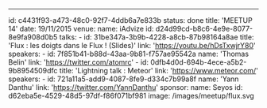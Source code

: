 ---
id: c4431f93-a473-48c0-92f7-4ddb6a7e833b
status: done
title: 'MEETUP 14'
date: 19/11/2015
venue:
    name: iAdvize
    id: d24d99cd-b8c6-4e9e-8077-8e9fa908d0b5
talks:
    -
        id: 31be347a-3b9b-4228-a8cb-87b98164a8ae
        title: 'Flux : les doigts dans le Flux ! (Slides)'
        link: 'https://youtu.be/hDsTxwjrY80'
        speakers:
            -
                id: 7f851b41-b88d-43aa-9b81-f757ae95542a
                name: 'Thomas Belin'
                link: 'https://twitter.com/atomrc'
    -
        id: 0dfb4d0d-694b-4ece-a5b2-9b8954509dfc
        title: 'Lightning talk : Meteor'
        link: 'https://www.meteor.com/'
        speakers:
            -
                id: 721a11a5-add9-4087-8fe9-d334c7b99a8f
                name: 'Yann Danthu'
                link: 'https://twitter.com/YannDanthu'
sponsor:
    name: Seyos
    id: d62eba5e-4529-48d5-97df-f86f071bf981
image: /images/meetup/flux.svg
